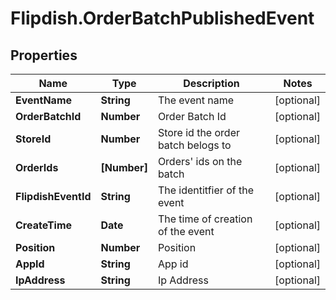 # Flipdish.OrderBatchPublishedEvent

## Properties

Name | Type | Description | Notes
------------ | ------------- | ------------- | -------------
**EventName** | **String** | The event name | [optional] 
**OrderBatchId** | **Number** | Order Batch Id | [optional] 
**StoreId** | **Number** | Store id the order batch belogs to | [optional] 
**OrderIds** | **[Number]** | Orders&#39; ids on the batch | [optional] 
**FlipdishEventId** | **String** | The identitfier of the event | [optional] 
**CreateTime** | **Date** | The time of creation of the event | [optional] 
**Position** | **Number** | Position | [optional] 
**AppId** | **String** | App id | [optional] 
**IpAddress** | **String** | Ip Address | [optional] 


